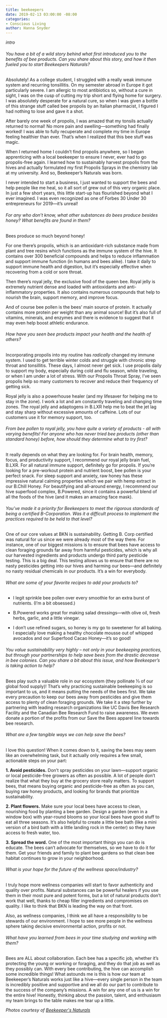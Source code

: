 ```yaml
---
title: beekeepers
date: 2019-02-13 03:00:00 -08:00
categories:
- Conscious Living
author: Hanna Snyder
---
```


_intro_

###### You have a bit of a wild story behind what first introduced you to the benefits of bee products. Can you share about this story, and how it then fueled you to start Beekeepers Naturals?  

Absolutely! As a college student, I struggled with a really weak immune system and recurring tonsillitis. On my semester abroad in Europe it got particularly severe. I am allergic to most antibiotics so, without a cure in sight, I was on the cusp of cutting my trip short and flying home for surgery. I was absolutely desperate for a natural cure, so when I was given a bottle of this strange stuff called bee propolis by an Italian pharmacist, I figured I had nothing to lose and gave it a shot.      
  
After barely one week of propolis, I was amazed that my tonsils actually returned to normal! No more pain and swelling—something had finally worked! I was able to fully recuperate and complete my time in Europe feeling healthier than ever. That’s when I realized that this bee stuff was magic.             
 
When I returned home I couldn’t find propolis anywhere, so I began apprenticing with a local beekeeper to ensure I never, ever had to go propolis-free again. I learned how to sustainably harvest propolis from the hives and actually formulated my first Propolis Sprays in the chemistry lab at my university. And so, Beekeeper’s Naturals was born.  
 
I never intended to start a business, I just wanted to support the bees and help people like me heal, so it all sort of grew out of this very organic place. In just a few short years, this little start-up has flourished beyond what I ever imagined. I was even recognized as one of Forbes 30 Under 30 entrepreneurs for 2019—it’s unreal!      

###### For any who don’t know, what other substances do bees produce besides honey? What benefits are found in them?

Bees produce so much beyond honey! 

For one there’s propolis, which is an antioxidant-rich substance made from plant and tree resins which functions as the immune system of the hive. It contains over 300 beneficial compounds and helps to reduce inflammation and support immune function (in humans and bees alike). I take it daily to support immune health and digestion, but it’s especially effective when recovering from a cold or sore throat.   

Then there’s royal jelly, the exclusive food of the queen bee. Royal jelly is extremely nutrient dense and loaded with antioxidants and anti-inflammatory properties. It also contains numerous compounds that help to nourish the brain, support memory, and improve focus.  

And of course bee pollen is the bees’ main source of protein. It actually contains more protein per weight than any animal source! But it’s also full of vitamins, minerals, and enzymes and there is evidence to suggest that it may even help boost athletic endurance.     

###### How have you seen bee products impact your health and the health of others?

Incorporating propolis into my routine has _radically_ changed my immune system. I used to get terrible winter colds and struggle with chronic strep throat and tonsillitis. These days, I almost never get sick. I use propolis daily to support my body, especially during cold and flu season, while traveling, or when I am under a lot of stress. With our Propolis Throat Spray, I’ve seen propolis help so many customers to recover and reduce their frequency of getting sick.    

Royal jelly is also a powerhouse healer (and my lifesaver for helping me to stay in the zone). I work a lot and am constantly traveling and changing time zones. The royal jelly and adaptogens in B.LXR help me to beat the jet lag and stay sharp without excessive amounts of caffeine. Lots of our customers use it for memory support, too.   

###### From bee pollen to royal jelly, you have quite a variety of products - all with varying benefits! For anyone who has never tried bee products (other than standard honey) before, how should they determine what to try first?

It really depends on what they are looking for. For brain health, memory, focus, and productivity support, I recommend our royal jelly brain fuel, B.LXR. For all natural immune support, definitely go for propolis. If you’re looking for a pre-workout protein and nutrient boost, bee pollen is your perfect snack. For sleep support and anxiety, raw honey has these impressive natural calming properties which we pair with hemp extract in our B.Chill Honey. For beautifying and all-around energy, I recommend our hive superfood complex, B.Powered, since it contains a powerful blend of all the foods of the hive (and it makes an amazing face mask).     

###### You’ve made it a priority for Beekeepers to meet the rigorous standards of being a certified B-Corporation. Was it a difficult process to implement the practices required to be held to that level?

One of our core values at BKN is sustainability. Getting B. Corp certified was natural for us since we were already most of the way there. For instance, one of our biggest missions is to ensure that bees have access to clean foraging grounds far away from harmful pesticides, which is why all our harvested ingredients and products undergo third party pesticide testing. This is a big deal. This testing allows us to ensure that there are no nasty pesticides getting into our hives and harming our bees—and definitely no nasty residual chemicals in our products. It’s a win for everybody.        

###### What are some of your favorite recipes to add your products to?

- I legit sprinkle bee pollen over every smoothie for an extra burst of nutrients. (I’m a bit obsessed.)   

- B.Powered works great for making salad dressings—with olive oil, fresh herbs, garlic, and a little vinegar.    

- I don’t use refined sugars, so honey is my go to sweetener for all baking. I especially love making a healthy chocolate mousse out of whipped avocados and our Superfood Cacao Honey—it’s so good!      

###### You value sustainability very highly – not only in your beekeeping practices, but through your partnerships to help save bees from the drastic decrease in bee colonies. Can you share a bit about this issue, and how Beekeeper’s is taking action to help?

Bees play such a valuable role in our ecosystem (they pollinate ⅓ of our global food supply)! That’s why practicing sustainable beekeeping is so important to us, and it means putting the needs of the bees first. We take every precaution to keep our bees away from pesticides and give them access to plenty of clean foraging grounds. We take it a step further by partnering with leading research organizations like UC Davis Bee Research Facility and the Canadian Bee Research Fund to raise awareness. We even donate a portion of the profits from our Save the Bees apparel line towards bee research.          

###### What are a few tangible ways we can help save the bees?

I love this question! When it comes down to it, saving the bees may seem like an overwhelming task, but it actually only requires a few small, actionable steps on your part:   

**1. Avoid pesticides.** Don’t spray pesticides on your lawn—support organic or local pesticide-free growers as often as possible. A lot of people don’t realize that what they buy at the grocery store really matters. To support bees, that means buying organic and pesticide-free as often as you can, buying raw honey products, and looking for brands that prioritize sustainability. 

**2. Plant flowers.** Make sure your local bees have access to clean, nourishing food by planting a bee garden. Design a garden (even in a window box) with year-round blooms so your local bees have good stuff to eat all three seasons. It’s also helpful to create a little bee bath (like a mini version of a bird bath with a little landing rock in the center) so they have access to fresh water, too.       

**3. Spread the word.** One of the most important things you can do is educate. The bees can’t advocate for themselves, so we have to do it for them. Get your friends and family to plant bee gardens so that clean bee habitat continues to grow in your neighborhood.      

###### What is your hope for the future of the wellness space/industry?

I truly hope more wellness companies will start to favor authenticity and quality over profits. Natural substances can be powerful healers if you use them in their most pure and potent forms, but a lot of natural products don’t work that well, thanks to cheap filler ingredients and compromises on quality. I like to think that BKN is leading the way on that front. 

Also, as wellness companies, I think we all have a responsibility to be stewards of our environment. I hope to see more people in the wellness sphere taking decisive environmental action, profits or not.        

###### What have you learned from bees in your time studying and working with them?

Bees are ALL about collaboration. Each bee has a specific job, whether it’s protecting the young or working or foraging, and they do that job as well as they possibly can. With every bee contributing, the hive can accomplish some incredible things! What astounds me is this is how our team at Beekeeper’s Naturals works just like a hive—every single person in the team is incredibly positive and supportive and we all do our part to contribute to the success of the company’s missions. A win for any one of us is a win for the entire hive! Honestly, thinking about the passion, talent, and enthusiasm my team brings to the table makes me tear up a little. 

_Photos courtesy of [Beekeeper's Naturals](https://beekeepersnaturals.com/)_